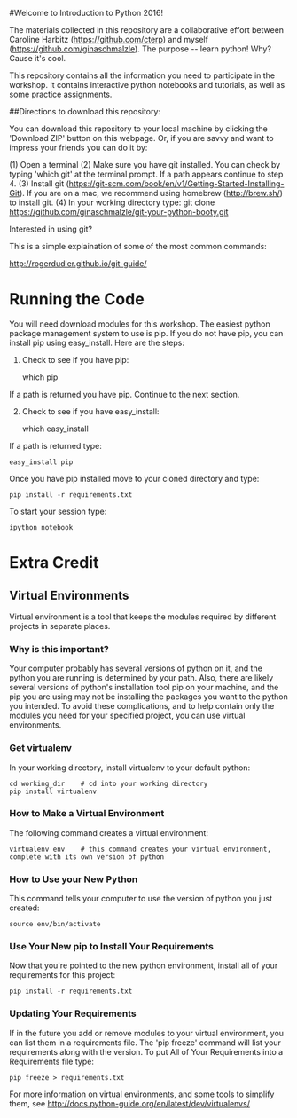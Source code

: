 #Welcome to Introduction to Python 2016!

The materials collected in this repository are a collaborative effort between Caroline Harbitz (https://github.com/cterp) and myself (https://github.com/ginaschmalzle).  The purpose -- learn python!  Why? Cause it's cool.

This repository contains all the information you need to participate in the workshop.  It contains interactive python notebooks and tutorials, as well as some practice assignments.  

##Directions to download this repository:

You can download this repository to your local machine by clicking the 'Download ZIP' button on this webpage.  Or, if you are savvy and want to impress your friends you can do it by:

(1) Open a terminal
(2) Make sure you have git installed.  You can check by typing 'which git' at the terminal prompt.  If a path appears continue to step 4.
(3) Install git (https://git-scm.com/book/en/v1/Getting-Started-Installing-Git). If you are on a mac, we recommend using homebrew (http://brew.sh/) to install git.
(4) In your working directory type:
    git clone https://github.com/ginaschmalzle/git-your-python-booty.git

Interested in using git?

This is a simple explaination of some of the most common commands:

http://rogerdudler.github.io/git-guide/


# Running the Code
You will need download modules for this workshop.  The easiest python package management system to use is pip. If you do not have pip, you can install pip using easy_install.  Here are the steps:

1. Check to see if you have pip:

    which pip

If a path is returned you have pip.  Continue to the next section.

2. Check to see if you have easy_install:

    which easy_install

If a path is returned type:

    easy_install pip

Once you have pip installed move to your cloned directory and type:

    pip install -r requirements.txt

To start your session type:

    ipython notebook



# Extra Credit

## Virtual Environments
Virtual environment is a tool that keeps the modules required by different projects in separate places.  

### Why is this important?
Your computer probably has several versions of python on it, and the python you are running is determined by your path.  Also, there are likely several versions of python's installation tool pip on your machine, and the pip you are using may not be installing the packages you want to the python you intended.  To avoid these complications, and to help contain only the modules you need for your specified project, you can use virtual environments.

### Get virtualenv
In your working directory, install virtualenv to your default python:

    cd working_dir    # cd into your working directory
    pip install virtualenv

### How to Make a Virtual Environment
The following command creates a virtual environment:

    virtualenv env    # this command creates your virtual environment, complete with its own version of python  

### How to Use your New Python
This command tells your computer to use the version of python you just created:

    source env/bin/activate

### Use Your New pip to Install Your Requirements
Now that you're pointed to the new python environment, install all of your requirements for this project:

    pip install -r requirements.txt

### Updating Your Requirements
If in the future you add or remove modules to your virtual environment, you can list them in a requirements file.  The 'pip freeze' command will list your requirements along with the version.  To put All of Your Requirements into a Requirements file type:

    pip freeze > requirements.txt

For more information on virtual environments, and some tools to simplify them, see http://docs.python-guide.org/en/latest/dev/virtualenvs/

